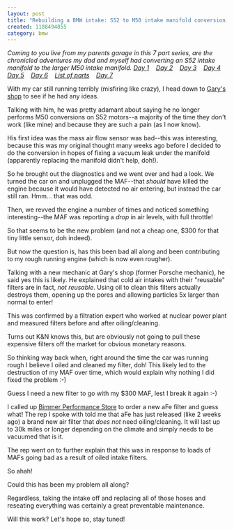 ```yaml
---
layout: post
title: "Rebuilding a BMW intake: S52 to M50 intake manifold conversion, day 6"
created: 1188494855
category: bmw
---
```

<em>Coming to you live from my parents garage in this 7 part series, are the chronicled adventures my dad and myself had converting an S52 intake manifold to the larger M50 intake manifold.
<a href="http://tedserbinski.com/2007/08/04/rebuilding-bmw-intake-s52-m50-intake-manifold-conversion-day-1">Day 1</a>&nbsp;&nbsp;&nbsp; <a href="http://tedserbinski.com/2007/08/11/rebuilding-bmw-intake-s52-m50-intake-manifold-conversion-day-2">Day 2</a>&nbsp;&nbsp;&nbsp; <a href="http://tedserbinski.com/2007/08/17/rebuilding-bmw-intake-s52-m50-intake-manifold-conversion-day-3">Day 3</a>&nbsp;&nbsp;&nbsp; <a href="http://tedserbinski.com/2007/08/18/rebuilding-bmw-intake-s52-m50-intake-manifold-conversion-day-4">Day 4</a>&nbsp;&nbsp;&nbsp; <a href="http://tedserbinski.com/2007/08/23/rebuilding-bmw-intake-s52-m50-intake-manifold-conversion-day-5">Day 5</a>&nbsp;&nbsp;&nbsp; <a href="http://tedserbinski.com/2007/08/30/rebuilding-bmw-intake-s52-m50-intake-manifold-conversion-day-6">Day 6</a>&nbsp;&nbsp;&nbsp; <a href="http://tedserbinski.com/2007/08/31/rebuilding-bmw-intake-s52-m50-intake-manifold-conversion-list-parts">List of parts</a>&nbsp;&nbsp;&nbsp; <a href="http://tedserbinski.com/2007/09/17/rebuilding-bmw-intake-s52-m50-intake-manifold-conversion-day-7">Day 7</a></em>

With my car still running terribly (misfiring like crazy), I head down to <a href="http://martinmotorsportsinc.com/">Gary's shop</a> to see if he had any ideas.

Talking with him, he was pretty adamant about saying he no longer performs M50 conversions on S52 motors--a majority of the time they don't work (like mine) and because they are such a pain (as I now know).

His first idea was the mass air flow sensor was bad--this was interesting, because this was my original thought many weeks ago before I decided to do the conversion in hopes of fixing a vacuum leak under the manifold (apparently replacing the manifold didn't help, doh!).

So he brought out the diagnostics and we went over and had a look. We turned the car on and unplugged the MAF--that <em>should</em> have killed the engine because it would have detected no air entering, but instead the car still ran. Hmm... that was odd.

Then, we revved the engine a number of times and noticed something interesting--the MAF was reporting a <em>drop</em> in air levels, with full throttle!

So that seems to be the new problem (and not a cheap one, $300 for that tiny little sensor, doh indeed).

But now the question is, has this been bad all along and been contributing to my rough running engine (which is now even rougher).

Talking with a new mechanic at Gary's shop (former Porsche mechanic), he said yes this is likely. He explained that cold air intakes with their "reusable" filters are in fact, <em>not reusable</em>.  Using oil to clean this filters actually destroys them, opening up the pores and allowing particles 5x larger than normal to enter!

This was confirmed by a filtration expert who worked at nuclear power plant and measured filters before and after oiling/cleaning.

Turns out K&N knows this, but are obviously not going to pull these expensive filters off the market for obvious monetary reasons.

So thinking way back when, right around the time the car was running rough I believe I oiled and cleaned my filter, doh! This likely led to the destruction of my MAF over time, which would explain why nothing I did fixed the problem :-)

Guess I need a new filter to go with my $300 MAF, lest I break it again :-)

I called up <a href="http://www.bimmerperformancestore.com/">Bimmer Performance Store</a> to order a new aFe filter and guess what! The rep I spoke with told me that aFe has just released (like 2 weeks ago) a brand new air filter that <em>does not</em> need oiling/cleaning. It will last up to 30k miles or longer depending on the climate and simply needs to be vacuumed that is it.

The rep went on to further explain that this was in response to loads of MAFs going bad as a result of oiled intake filters.

So ahah!

Could this has been my problem all along?

Regardless, taking the intake off and replacing all of those hoses and reseating everything was certainly a great preventable maintenance.

Will this work? Let's hope so, stay tuned!
